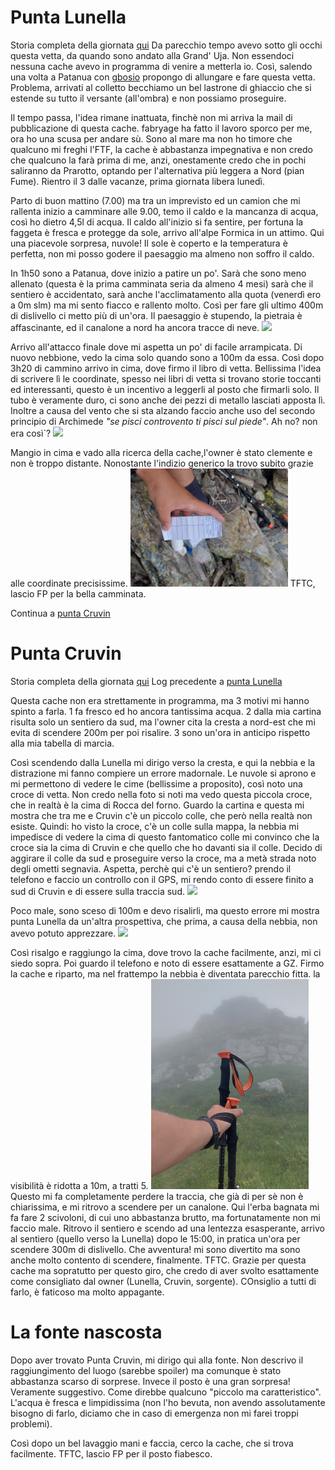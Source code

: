 # Punta Lunella
Storia completa della giornata [qui](https://github.com/lory9894/geocaches_log/blob/main/05_07_24_Lunella/log.md)
Da parecchio tempo avevo sotto gli occhi questa vetta, da quando sono andato alla Grand' Uja.
Non essendoci nessuna cache avevo in programma di venire a metterla io.
Così, salendo una volta a Patanua con [gbosio](https://coord.info/PR133YV6) propongo di allungare e fare questa vetta. Problema, arrivati al colletto becchiamo un bel lastrone di ghiaccio che si estende su tutto il versante (all'ombra) e non possiamo proseguire.

Il tempo passa, l'idea rimane inattuata, finchè non mi arriva la mail di pubblicazione di questa cache. fabryage ha fatto il lavoro sporco per me, ora ho una scusa per andare sù.
Sono al mare ma non ho timore che qualcuno mi freghi l'FTF, la cache è abbastanza impegnativa e non credo che qualcuno la farà prima di me, anzi, onestamente credo che in pochi saliranno da Prarotto, optando per l'alternativa più leggera a Nord (pian Fume).
Rientro il 3 dalle vacanze, prima giornata libera lunedì.

Parto di buon mattino (7.00) ma tra un imprevisto ed un camion che mi rallenta inizio a camminare alle 9.00, temo il caldo e la mancanza di acqua, così ho dietro 4,5l di acqua.
Il caldo all'inizio si fa sentire, per fortuna la faggeta è fresca e protegge da sole, arrivo all'alpe Formica in un attimo.
Qui una piacevole sorpresa, nuvole! Il sole è coperto e la temperatura è perfetta, non mi posso godere il paesaggio ma almeno non soffro il caldo.

In 1h50 sono a Patanua, dove inizio a patire un po'. Sarà che sono meno allenato (questa è la prima camminata seria da almeno 4 mesi) sarà che il sentiero è accidentato, sarà anche l'acclimatamento alla quota (venerdì ero a 0m slm) ma mi sento fiacco e rallento molto.
Così per fare gli ultimo 400m di dislivello ci metto più di un'ora.
Il paesaggio è stupendo, la pietraia è affascinante, ed il canalone a nord ha ancora tracce di neve.
<img src="img/nevaio_lunella.jpg" width=50%>

Arrivo all'attacco finale dove mi aspetta un po' di facile arrampicata. Di nuovo nebbione, vedo la cima solo quando sono a 100m da essa.
Così dopo 3h20 di cammino arrivo in cima, dove firmo il libro di vetta. Bellissima l'idea di scrivere lì le coordinate, spesso nei libri di vetta si trovano storie toccanti ed interessanti, questo è un incentivo a leggerli al posto che firmarli solo.
Il tubo è veramente duro, ci sono anche dei pezzi di metallo lasciati apposta lì.
Inoltre a causa del vento che si sta alzando faccio anche uso del secondo principio di Archimede *"se pisci controvento ti pisci sul piede"*. Ah no? non era così`?
<img src="img/cima_lunella.jpg" width=50%>

Mangio in cima e vado alla ricerca della cache,l'owner è stato clemente e non è troppo distante. Nonostante l'indizio generico la trovo subito grazie alle coordinate precisissime.
<img src="img/logbook_lunella.jpg" width=50%>
TFTC, lascio FP per la bella camminata.

Continua a [punta Cruvin](https://coord.info/GL1CP89A5)
# Punta Cruvin
Storia completa della giornata [qui](https://github.com/lory9894/geocaches_log/blob/main/05_07_24_Lunella/log.md)
Log precedente a [punta Lunella](https://coord.info/GL1CP7ZGY)

Questa cache non era strettamente in programma, ma 3 motivi mi hanno spinto a farla.
1 fa fresco ed ho ancora tantissima acqua.
2 dalla mia cartina risulta solo un sentiero da sud, ma l'owner cita la cresta a nord-est che mi evita di scendere 200m per poi risalire.
3 sono un'ora in anticipo rispetto alla mia tabella di marcia.

Così scendendo dalla Lunella mi dirigo verso la cresta, e qui la nebbia e la distrazione mi fanno compiere un errore madornale.
Le nuvole si aprono e mi permettono di vedere le cime (bellissime a proposito), così noto una croce di vetta.
Non credo nella foto si noti ma vedo questa piccola croce, che in realtà è la cima di Rocca del forno.
Guardo la cartina e questa mi mostra che tra me e Cruvin c'è un piccolo colle, che però nella realtà non esiste.
Quindi: ho visto la croce, c'è un colle sulla mappa, la nebbia mi impedisce di vedere la cima di questo fantomatico colle mi convinco che la croce sia la cima di Cruvin e che quello che ho davanti sia il colle.
Decido di aggirare il colle da sud e proseguire verso la croce, ma a metà strada noto degli ometti segnavia. 
Aspetta, perchè qui c'è un sentiero? prendo il telefono e faccio un controllo con il GPS, mi rendo conto di essere finito a sud di Cruvin e di essere sulla traccia sud.
<img src="img/cresta_cruvin.jpg" width=50%>

Poco male, sono sceso di 100m e devo risalirli, ma questo errore mi mostra punta Lunella da un'altra prospettiva, che prima, a causa della nebbia, non avevo potuto apprezzare.
<img src="img/lunella_cruvin.jpg" width=50%>

Così risalgo e raggiungo la cima, dove trovo la cache facilmente, anzi, mi ci siedo sopra. Poi guardo il telefono e noto di essere esattamente a GZ.
Firmo la cache e riparto, ma nel frattempo la nebbia è diventata parecchio fitta. la visibilità è ridotta a 10m, a tratti 5.
<img src="img/nebbia.png" width=50%>
Questo mi fa completamente perdere la traccia, che già di per sè non è chiarissima, e mi ritrovo a scendere per un canalone.
Qui l'erba bagnata mi fa fare 2 scivoloni, di cui uno abbastanza brutto, ma fortunatamente non mi faccio male.
Ritrovo il sentiero e scendo ad una lentezza esasperante, arrivo al sentiero (quello verso la Lunella) dopo le 15:00, in pratica un'ora per scendere 300m di dislivello.
Che avventura! mi sono divertito ma sono anche molto contento di scendere, finalmente.
TFTC. Grazie per questa cache ma sopratutto per questo giro, che credo di aver svolto esattamente come consigliato dal owner (Lunella, Cruvin, sorgente). COnsiglio a tutti di farlo, è faticoso ma molto appagante. 


# La fonte nascosta
Dopo aver trovato Punta Cruvin, mi dirigo qui alla fonte. 
Non descrivo il raggiungimento del luogo (sarebbe spoiler) ma comunque è stato abbastanza scarso di sorprese.
Invece il posto è una gran sorpresa! Veramente suggestivo.
Come direbbe qualcuno "piccolo ma caratteristico".
L'acqua è fresca e limpidissima (non l'ho bevuta, non avendo assolutamente bisogno di farlo, diciamo che in caso di emergenza non mi farei troppi problemi).

Così dopo un bel lavaggio mani e faccia, cerco la cache, che si trova facilmente.
TFTC, lascio FP per il posto fiabesco.
